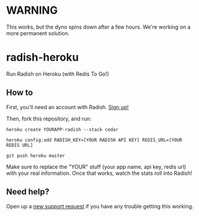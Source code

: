 # WARNING

This works, but the dyno spins down after a few hours. We're working on a more permanent solution.

# radish-heroku

Run Radish on Heroku (with Redis To Go!)

## How to

First, you'll need an account with Radish. [Sign up!](http://radishapp.com)

Then, fork this repository, and run:

    heroku create YOURAPP-radish --stack cedar

    heroku config:add RADISH_KEY=[YOUR RADISH API KEY] REDIS_URL=[YOUR REDIS URL]

    git push heroku master

Make sure to replace the "YOUR" stuff (your app name, api key, redis url) with your real information. Once that works, watch the stats roll into Radish!

## Need help?

Open up a [new support request](http://help.radishapp.com) if you have any trouble getting this working.
